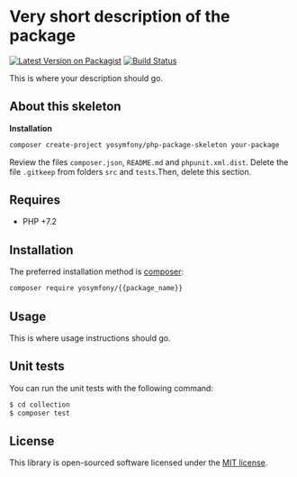 # Very short description of the package

[![Latest Version on Packagist](https://img.shields.io/packagist/v/yosymfony/{{package_name}}.svg?style=flat-square)](https://packagist.org/packages/yosymfony/{{package_name}})
[![Build Status](https://img.shields.io/travis/yosymfony/{{package_name}}/master.svg?style=flat-square)](https://travis-ci.org/yosymfony/:package_name)

This is where your description should go. 

## About this skeleton

**Installation**

```bash
composer create-project yosymfony/php-package-skeleton your-package
```

Review the files `composer.json`, `README.md` and `phpunit.xml.dist`. 
Delete the file `.gitkeep` from folders `src` and `tests`.Then, delete this section.

## Requires

* PHP +7.2

## Installation

The preferred installation method is [composer](https://getcomposer.org):

```bash
composer require yosymfony/{{package_name}}
```

## Usage

This is where usage instructions should go.

## Unit tests

You can run the unit tests with the following command:

```bash
$ cd collection
$ composer test
```

## License

This library is open-sourced software licensed under the [MIT license](http://opensource.org/licenses/MIT).
